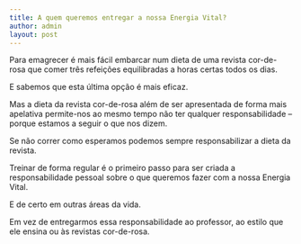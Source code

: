 ```yaml
---
title: A quem queremos entregar a nossa Energia Vital?
author: admin
layout: post
---
```

Para emagrecer é mais fácil embarcar num dieta de uma revista cor-de-rosa que comer três refeições equilibradas a horas certas todos os dias.

E sabemos que esta última opção é mais eficaz.

Mas a dieta da revista cor-de-rosa além de ser apresentada de forma mais apelativa permite-nos ao mesmo tempo não ter qualquer responsabilidade &#8211; porque estamos a seguir o que nos dizem.

Se não correr como esperamos podemos sempre responsabilizar a dieta da revista.

Treinar de forma regular é o primeiro passo para ser criada a responsabilidade pessoal sobre o que queremos fazer com a nossa Energia Vital.

E de certo em outras áreas da vida.

Em vez de entregarmos essa responsabilidade ao professor, ao estilo que ele ensina ou às revistas cor-de-rosa.
